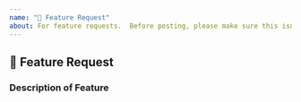 ```yaml
---
name: "📝 Feature Request"
about: For feature requests.  Before posting, please make sure this isn't already planned/posted.
---
```


## 📝 Feature Request

<!-- Thanks for requesting a feature! Note that big features out of the scope of this plugin may be denied.  -->

### Description of Feature
<!-- Describe the feature you would like added to the plugin here.  Be as descriptive as possible!  You may include pictures or GIFs to server as examples. -->